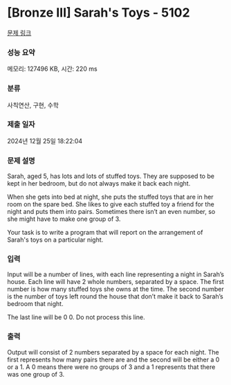 # [Bronze III] Sarah's Toys - 5102 

[문제 링크](https://www.acmicpc.net/problem/5102) 

### 성능 요약

메모리: 127496 KB, 시간: 220 ms

### 분류

사칙연산, 구현, 수학

### 제출 일자

2024년 12월 25일 18:22:04

### 문제 설명

<p>Sarah, aged 5, has lots and lots of stuffed toys. They are supposed to be kept in her bedroom, but do not always make it back each night.</p>

<p>When she gets into bed at night, she puts the stuffed toys that are in her room on the spare bed. She likes to give each stuffed toy a friend for the night and puts them into pairs. Sometimes there isn’t an even number, so she might have to make one group of 3.</p>

<p>Your task is to write a program that will report on the arrangement of Sarah's toys on a particular night.</p>

### 입력 

 <p>Input will be a number of lines, with each line representing a night in Sarah’s house. Each line will have 2 whole numbers, separated by a space. The first number is how many stuffed toys she owns at the time. The second number is the number of toys left round the house that don’t make it back to Sarah’s bedroom that night.</p>

<p>The last line will be 0 0. Do not process this line.</p>

### 출력 

 <p>Output will consist of 2 numbers separated by a space for each night. The first represents how many pairs there are and the second will be either a 0 or a 1. A 0 means there were no groups of 3 and a 1 represents that there was one group of 3.</p>

